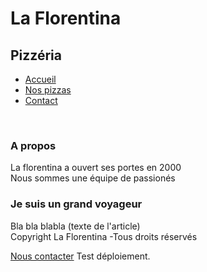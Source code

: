 
<html>
<head>
  <title>La Florentina</title>
</head>
<body>
<h1>La Florentina</h1>
<h2>Pizzéria</h2>

<ul>
<li><a href="#contact"> Accueil</a></li>
<li><a href="liste_pizzas.md"> Nos pizzas</a></li>
<li><a href="#contact"> Contact</a></li>
</ul>
<br>

<h3>A propos</h3>
<p>La florentina a ouvert ses portes en 2000<br>
Nous sommes une équipe de passionés</p>

<h3>Je suis un grand voyageur</h3>
<p>Bla bla blabla (texte de l'article)<br>
Copyright La Florentina -Tous droits réservés</p>
<a href="#contact"> Nous contacter</a>
Test déploiement.
</body>
</html>